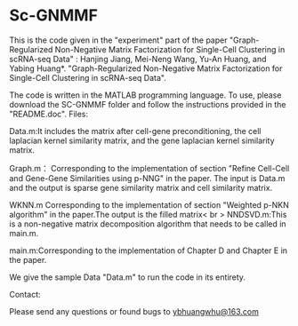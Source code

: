 # Sc-GNMMF
This is the code given in the "experiment" part of the paper "Graph-Regularized Non-Negative Matrix Factorization for Single-Cell Clustering in scRNA-seq Data" :
Hanjing Jiang, Mei-Neng Wang, Yu-An Huang, and Yabing Huang*. "Graph-Regularized Non-Negative Matrix Factorization for Single-Cell Clustering in scRNA-seq Data".

The code is written in the MATLAB programming language. To use, please download the SC-GNMMF folder and follow the instructions provided in the "README.doc".
Files:

Data.m:It includes the matrix after cell-gene preconditioning, the cell laplacian kernel similarity matrix, and the gene laplacian kernel similarity matrix.  

Graph.m： Corresponding to the implementation of section "Refine Cell-Cell and Gene-Gene Similarities using p-NNG" in the paper. The input is Data.m and the output is sparse gene similarity matrix and cell similarity matrix.  

WKNN.m Corresponding to the implementation of section "Weighted p-NKN algorithm" in the paper.The output is the filled matrix< br >
NNDSVD.m:This is a non-negative matrix decomposition algorithm that needs to be called in main.m.  

main.m:Corresponding to the implementation of Chapter D and Chapter E in the paper.  

We give the sample Data "Data.m" to run the code in its entirety.

Contact:

Please send any questions or found bugs to ybhuangwhu@163.com


